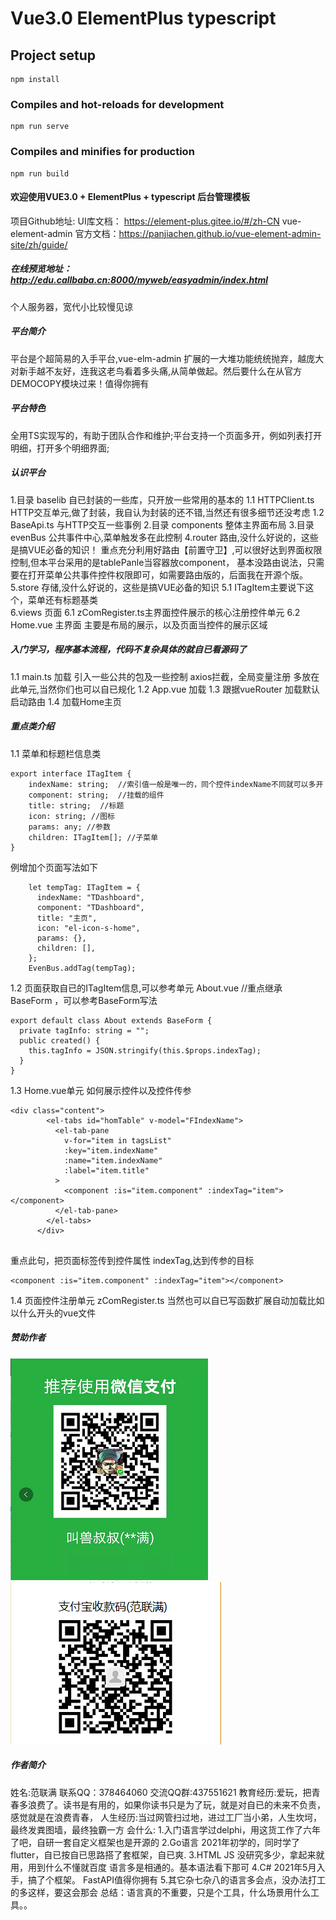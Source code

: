 # Vue3.0 ElementPlus typescript

## Project setup
```
npm install
```
### Compiles and hot-reloads for development
```
npm run serve
```

### Compiles and minifies for production
```
npm run build
```

#### 欢迎使用VUE3.0 + ElementPlus + typescript 后台管理模板
项目Github地址:
UI库文档： https://element-plus.gitee.io/#/zh-CN
vue-element-admin 官方文档：https://panjiachen.github.io/vue-element-admin-site/zh/guide/
##### 在线预览地址：http://edu.callbaba.cn:8000/myweb/easyadmin/index.html
个人服务器，宽代小比较慢见谅
##### 平台简介
平台是个超简易的入手平台,vue-elm-admin
扩展的一大堆功能统统抛弃，越庞大对新手越不友好，连我这老鸟看着多头痛,从简单做起。然后要什么在从官方DEMOCOPY模块过来！值得你拥有
##### 平台特色
全用TS实现写的，有助于团队合作和维护;平台支持一个页面多开，例如列表打开明细，打开多个明细界面;
##### 认识平台
1.目录 baselib 自已封装的一些库，只开放一些常用的基本的
  1.1 HTTPClient.ts HTTP交互单元,做了封装，我自认为封装的还不错,当然还有很多细节还没考虑
  1.2 BaseApi.ts 与HTTP交互一些事例
2.目录 components 整体主界面布局
3.目录 evenBus 公共事件中心,菜单触发多在此控制
4.router 路由,没什么好说的，这些是搞VUE必备的知识！
    重点充分利用好路由【前置守卫】,可以很好达到界面权限控制,但本平台采用的是tablePanle当容器放component，
    基本没路由说法，只需要在打开菜单公共事件控件权限即可，如需要路由版的，后面我在开源个版。
5.store 存储,没什么好说的，这些是搞VUE必备的知识
    5.1 ITagItem主要说下这个，菜单还有标题基类  
6.views 页面
    6.1 zComRegister.ts主界面控件展示的核心注册控件单元
    6.2 Home.vue 主界面 主要是布局的展示，以及页面当控件的展示区域
##### 入门学习，程序基本流程，代码不复杂具体的就自已看源码了
1.1 main.ts 加载
  引入一些公共的包及一些控制 axios拦截，全局变量注册 多放在此单元,当然你们也可以自已规化
1.2 App.vue 加载
1.3 跟据vueRouter 加载默认启动路由
1.4 加载Home主页

##### 重点类介绍
1.1 菜单和标题栏信息类
```
export interface ITagItem {
    indexName: string;  //索引值一般是唯一的，同个控件indexName不同就可以多开
    component: string;  //挂载的组件
    title: string;  //标题
    icon: string; //图标
    params: any; //参数
    children: ITagItem[]; //子菜单
}
```
例增加个页面写法如下
```
    let tempTag: ITagItem = {
      indexName: "TDashboard",
      component: "TDashboard",
      title: "主页",
      icon: "el-icon-s-home",
      params: {},
      children: [],
    };
    EvenBus.addTag(tempTag);
```
1.2 页面获取自已的ITagItem信息,可以参考单元 About.vue
//重点继承 BaseForm ，可以参考BaseForm写法
```
export default class About extends BaseForm {
  private tagInfo: string = "";
  public created() {
    this.tagInfo = JSON.stringify(this.$props.indexTag);
  }
}
```
1.3 Home.vue单元 如何展示控件以及控件传参
```
<div class="content">
        <el-tabs id="homTable" v-model="FIndexName">
          <el-tab-pane
            v-for="item in tagsList"
            :key="item.indexName"
            :name="item.indexName"
            :label="item.title"
          >
            <component :is="item.component" :indexTag="item"></component>
          </el-tab-pane>
        </el-tabs>
      </div>
    
```
重点此句，把页面标签传到控件属性 indexTag,达到传参的目标
```
<component :is="item.component" :indexTag="item"></component>
```

1.4 页面控件注册单元 zComRegister.ts
  当然也可以自已写函数扩展自动加载比如以什么开头的vue文件

##### 赞助作者
![微信收款码](https://github.com/flmbbb/OneEasyAdmin/blob/main/src/assets/img/%E5%BE%AE%E4%BF%A1%E6%94%B6%E6%AC%BE%E7%A0%81.png)
![支付宝收款码](https://github.com/flmbbb/OneEasyAdmin/blob/main/src/assets/img/%E6%94%AF%E4%BB%98%E5%AE%9D%E6%94%B6%E6%AC%BE%E7%A0%81.png)
##### 作者简介
姓名:范联满 联系QQ：378464060 交流QQ群:437551621
教育经历:爱玩，把青春多浪费了。读书是有用的，如果你读书只是为了玩，就是对自已的未来不负责，感觉就是在浪费青春，
人生经历:当过网管扫过地，进过工厂当小弟，人生坎坷，最终发粪图墙，最终独霸一方
会什么:
  1.入门语言学过delphi，用这货工作了六年了吧，自研一套自定义框架也是开源的
  2.Go语言 2021年初学的，同时学了flutter，自已按自已思路搭了套框架，自已爽.
  3.HTML JS 没研究多少，拿起来就用，用到什么不懂就百度 语言多是相通的。基本语法看下那可
  4.C# 2021年5月入手，搞了个框架。 FastAPI值得你拥有
  5.其它杂七杂八的语言多会点，没办法打工的多这样，要这会那会
总结：语言真的不重要，只是个工具，什么场景用什么工具。。
